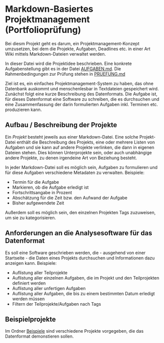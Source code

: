 # Markdown-Basiertes Projektmanagement (Portfolioprüfung)

Bei diesm Projekt geht es darum, ein Projektmanagement-Konzept umzusetzen,
bei dem die Projekte, Aufgaben, Deadlines etc. in einer Art Wiki mittels
Markdown-Dateien verwaltet werden.

In dieser Datei wird die Projektidee beschrieben.
Eine konkrete Aufgabenstellung gibt es in der Datei [AUFGABEN.md](AUFGABEN.md).
Die Rahmenbedingungen zur Prüfung stehen in [PRUEFUNG.md](PRUEFUNG.md)

Ziel ist es, ein einfaches Projektmanagement-System zu haben, das ohne Datenbank
auskommt und menschenlesbar in Textdateien gespeichert wird.
Zunächst folgt eine kurze Beschreibung des Datenformats.
Die Aufgabe ist, für dieses Datenformat eine Software zu schreiben,
die es durchsuchen und eine Zusammenfassung der darin formulierten Aufgaben
inkl. Terminen etc. produzieren kann.

## Aufbau / Beschreibung der Projekte

Ein *Projekt* besteht jeweils aus einer Markdown-Datei.
Eine solche Projekt-Datei enthält die Beschreibung des Projekts,
eine oder mehrere Listen von Aufgaben und sie kann auf andere Projekte
verlinken, die dann in eigenen Dateien stehen.
Dies können Unterprojekte sein, oder auch unabhängige andere Projekte,
zu denen irgendeine Art von Beziehung besteht.

In jeder Markdown-Datei soll es möglich sein, Aufgaben zu formulieren und
für diese Aufgaben verschiedene Metadaten zu verwalten. Beispiele:

* Termin für die Aufgabe
* Markieren, ob die Aufgabe erledigt ist
* Fortschrittsangabe in Prozent
* Abschätzung für die Zeit bzw. den Aufwand der Aufgabe
* Bisher aufgewendete Zeit

Außerdem soll es möglich sein, den einzelnen Projekten Tags zuzuweisen, um sie
zu kategorisieren.

## Anforderungen an die Analysesoftware für das Datenformat

Es soll eine Software geschrieben werden, die - ausgehend von einer Startseite -
die Daten eines Projekts durchsuchen und Informationen dazu anzeigen kann.
Beispiele:

* Auflistung aller Teilprojekte
* Auflistung aller einzelnen Aufgaben, die im Projekt und den Teilprojekten
  definiert werden
* Auflistung aller unfertigen Aufgaben
* Auflistung aller Aufgaben, die bis zu einem bestimmten Datum erledigt werden müssen
* Filtern der Teilprojekte/Aufgaben nach Tags

## Beispielprojekte

Im Ordner [Beispiele](Beispiele/README.md) sind verschiedene Projekte vorgegeben, die das Datenformat demonstieren sollen.

